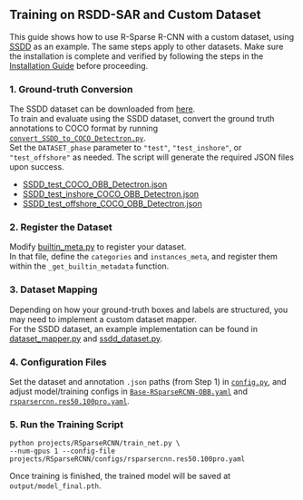 ## Training on RSDD-SAR and Custom Dataset
This guide shows how to use R-Sparse R-CNN with a custom dataset, using [SSDD](https://github.com/TianwenZhang0825/Official-SSDD) as an example. The same steps apply to other datasets.
Make sure the installation is complete and verified by following the steps in the [Installation Guide](./README.md) before proceeding.


### 1. Ground-truth Conversion
The SSDD dataset can be downloaded from [here](https://github.com/TianwenZhang0825/Official-SSDD).\
To train and evaluate using the SSDD dataset, convert the ground truth annotations to COCO format by running [`convert_SSDD_to_COCO_Detectron.py`](eval_json/convert_SSDD_to_COCO_Detectron.py).  
Set the `DATASET_phase` parameter to `"test"`, `"test_inshore"`, or `"test_offshore"` as needed. The script will generate the required JSON files upon success.

- [SSDD_test_COCO_OBB_Detectron.json](eval_json/SSDD_test_COCO_OBB_Detectron.json) 
- [SSDD_test_inshore_COCO_OBB_Detectron.json](eval_json/SSDD_test_inshore_COCO_OBB_Detectron.json) 
- [SSDD_test_offshore_COCO_OBB_Detectron.json](eval_json/SSDD_test_offshore_COCO_OBB_Detectron.json) 

### 2. Register the Dataset
Modify [builtin_meta.py](./detectron2/data/datasets/builtin_meta.py) to register your dataset.  
In that file, define the `categories` and `instances_meta`, and register them within the `_get_builtin_metadata` function.


### 3. Dataset Mapping
Depending on how your ground-truth boxes and labels are structured, you may need to implement a custom dataset mapper.  
For the SSDD dataset, an example implementation can be found in [dataset_mapper.py](projects/RSparseRCNN/rsparsercnn/dataset_mapper.py) and [ssdd_dataset.py](projects/RSparseRCNN/rsparsercnn/ssdd_dataset.py).

### 4. Configuration Files
Set the dataset and annotation `.json` paths (from Step 1) in [`config.py`](./projects/RSparseRCNN/rsparsercnn/config.py), and adjust model/training configs in [`Base-RSparseRCNN-OBB.yaml`](./projects/RSparseRCNN/configs/Base-RSparseRCNN.yaml) and [`rsparsercnn.res50.100pro.yaml`](./projects/RSparseRCNN/configs/rsparsercnn.res50.100pro.yaml).



### 5. Run the Training Script
```    
python projects/RSparseRCNN/train_net.py \
--num-gpus 1 --config-file projects/RSparseRCNN/configs/rsparsercnn.res50.100pro.yaml
```
Once training is finished, the trained model will be saved at `output/model_final.pth`.